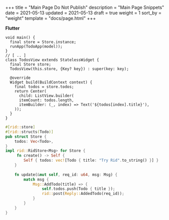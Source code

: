 +++
title = "Main Page Do Not Publish"
description = "Main Page Snippets"
date = 2021-05-13
updated = 2021-05-13
draft = true
weight = 1
sort_by = "weight"
template = "docs/page.html"
+++

**Flutter**
```dart, hl_lines = 2 7 12 15 16
void main() {
  final store = Store.instance;
  runApp(TodoApp(model));
}
// [ .. ]
class TodosView extends StatelessWidget {
  final Store store;
  TodosView(this.store, {Key? key}) : super(key: key);
  
  @override
  Widget build(BuildContext context) {
    final todos = store.todos;
    return Center(
      child: ListView.builder(
      itemCount: todos.length,
      itemBuilder: (_, index) => Text('${todos[index].title}'),
    ));
  }
}
```

```rust
#[rid::store]
#[rid::structs(Todo)]
pub struct Store {
    todos: Vec<Todo>,
}
impl rid::RidStore<Msg> for Store {
     fn create() -> Self {
        Self { todos: vec![Todo { title: "Try Rid".to_string() }] }
    }
    
    fn update(&mut self, req_id: u64, msg: Msg) {
        match msg {
            Msg::AddTodo(title) => {
                self.todos.push(Todo { title });
                rid::post(Reply::AddedTodo(req_id));
            }
        }
    }
}
```
